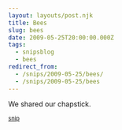 ```yaml
---
layout: layouts/post.njk
title: Bees
slug: bees
date: 2009-05-25T20:00:00.000Z
tags:
  - snipsblog
  - bees
redirect_from:
  - /snips/2009-05-25/bees/
  - /snips/2009-05-25/bees
---
```

We shared our chapstick.

<small>[snip](https://github.com/isaacs/snips)</small>
